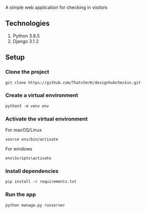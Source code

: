 A simple web application for checking in visitors


## Technologies

1. Python 3.8.5
2. Django 3.1.2


## Setup 

### Clone the project

`git clone https://github.com/ThatcherK/designhubcheckin.git`

### Create a virtual environment 

`python3 -m venv env`

### Activate the virtual environment
 
For macOS/Linux

`source env/bin/activate`

For windows

`env\Scripts\activate`

### Install dependencies

`pip install -r requirements.txt`


### Run the app 

`python manage.py runserver`
